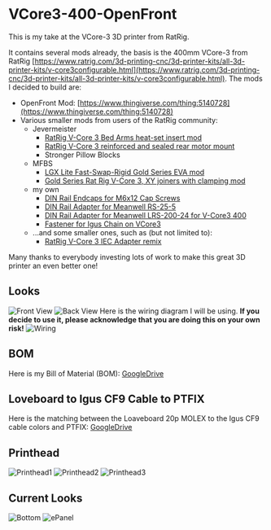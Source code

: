 # VCore3-400-OpenFront

This is my take at the VCore-3 3D printer from RatRig.

It contains several mods already, the basis is the 400mm VCore-3 from RatRig [https://www.ratrig.com/3d-printing-cnc/3d-printer-kits/all-3d-printer-kits/v-core3configurable.html](https://www.ratrig.com/3d-printing-cnc/3d-printer-kits/all-3d-printer-kits/v-core3configurable.html). The mods I decided to build are: 

* OpenFront Mod: [https://www.thingiverse.com/thing:5140728](https://www.thingiverse.com/thing:5140728)
* Various smaller mods from users of the RatRig community:
  * Jevermeister
    *  [RatRig V-Core 3 Bed Arms heat-set insert mod](https://www.prusaprinters.org/prints/145226-ratrig-v-core-3-bed-arms-heat-set-insert-mod)
    *  [RatRig V-Core 3 reinforced and sealed rear motor mount](https://www.printables.com/model/158467-ratrig-v-core-3-reinforced-and-sealed-rear-motor-m)
    *  Stronger Pillow Blocks
  * MFBS
    * [LGX Lite Fast-Swap-Rigid Gold Series EVA mod](https://www.thingiverse.com/thing:5207408)
    * [Gold Series Rat Rig V-Core 3, XY joiners with clamping mod](https://www.thingiverse.com/thing:4947482)
  * my own
    * [DIN Rail Endcaps for M6x12 Cap Screws](https://www.printables.com/model/152627-din-rail-endcaps-for-m6x12-cap-screws)
    * [DIN Rail Adapter for Meanwell RS-25-5](https://www.printables.com/model/152624-din-rail-adapter-for-meanwell-rs-25-5)
    * [DIN Rail Adapter for Meanwell LRS-200-24 for V-Core3 400](https://www.printables.com/model/152620-din-rail-adapter-for-meanwell-lrs-200-24-for-v-cor)
    * [Fastener for Igus Chain on VCore3](https://www.printables.com/model/145317-fastener-for-igus-chain-on-vcore3)
  * ...and some smaller ones, such as (but not limited to):
    * [RatRig V-Core 3 IEC Adapter remix](https://www.printables.com/model/137719-ratrig-v-core-3-iec-adapter-remix)

Many thanks to everybody investing lots of work to make this great 3D printer an even better one!

## Looks
![Front View](pics/front.png)
![Back View](pics/back.png)
Here is the wiring diagram I will be using. **If you decide to use it, please acknowledge that you are doing this on your own risk!**
![Wiring](wiring/VCore3_wiring.drawio.png)

## BOM
Here is my Bill of Material (BOM): [GoogleDrive](https://docs.google.com/spreadsheets/d/1t07DfJ-j9_pQZ918qX5IQbVI45c6goUu2t6Ui3eUhBY/edit?usp=sharing)

## Loveboard to Igus CF9 Cable to PTFIX 
Here is the matching between the Loaveboard 20p MOLEX to the Igus CF9 cable colors and PTFIX: [GoogleDrive](https://docs.google.com/spreadsheets/d/14HSkR9IJcxvyp0iN5hX_ws5Iole1--FCSVv5XQ0tlTc/edit?usp=sharing)

## Printhead
![Printhead1](pics/printhead1.jpg)
![Printhead2](pics/printhead2.jpg)
![Printhead3](pics/printhead3.jpg)

## Current Looks
![Bottom](pics/bottom.jpg)
![ePanel](pics/e-panel.jpg)
